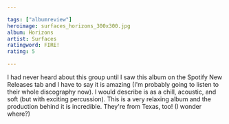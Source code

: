 ```yaml
---

tags: ["albumreview"]
heroimage: surfaces_horizons_300x300.jpg
album: Horizons
artist: Surfaces
ratingword: FIRE!
rating: 5

---
```


I had never heard about this group until I saw this album on the Spotify New Releases tab and I have to say it is amazing (I'm probably going to listen to their whole discography now). I would describe is as a chill, acoustic, and soft (but with exciting percussion). This is a very relaxing album and the production behind it is incredible. They're from Texas, too! (I wonder where?)